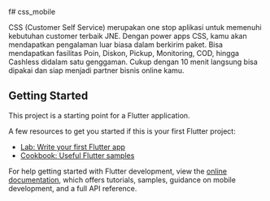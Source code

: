 f# css_mobile

CSS (Customer Self Service) merupakan one stop aplikasi untuk memenuhi kebutuhan customer terbaik JNE. Dengan power apps CSS, kamu akan mendapatkan pengalaman luar biasa dalam berkirim paket. Bisa mendapatkan fasilitas Poin, Diskon, Pickup, Monitoring, COD, hingga Cashless didalam satu genggaman. Cukup dengan 10 menit langsung bisa dipakai dan siap menjadi partner bisnis online kamu.

## Getting Started

This project is a starting point for a Flutter application.

A few resources to get you started if this is your first Flutter project:

- [Lab: Write your first Flutter app](https://docs.flutter.dev/get-started/codelab)
- [Cookbook: Useful Flutter samples](https://docs.flutter.dev/cookbook)

For help getting started with Flutter development, view the
[online documentation](https://docs.flutter.dev/), which offers tutorials,
samples, guidance on mobile development, and a full API reference.
